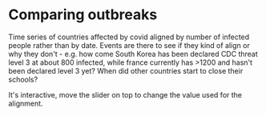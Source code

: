 # Comparing outbreaks
Time series of countries affected by covid aligned by number of infected people rather than by date. Events are there to see if they kind of align or why they don't - e.g. how come South Korea has been declared CDC threat level 3 at about 800 infected, while france currently has >1200 and hasn't been declared level 3 yet? When did other countries start to close their schools?

It's interactive, move the slider on top to change the value used for the alignment.
